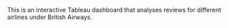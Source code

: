 This is an interactive Tableau dashboard that analyses reviews for different airlines under British Airways.
